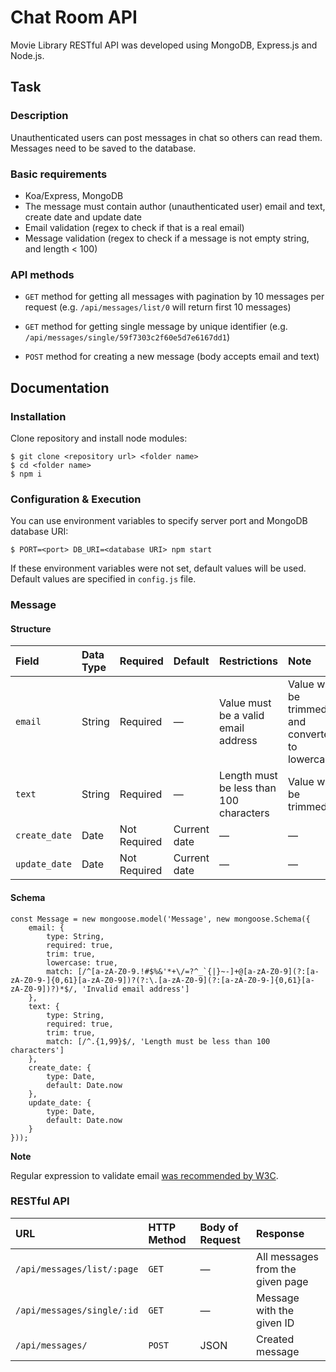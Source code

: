 # Chat Room API

Movie Library RESTful API was developed using MongoDB, Express.js and Node.js.

## Task

### Description

Unauthenticated users can post messages in chat so others can read them.
Messages need to be saved to the database.

### Basic requirements

* Koa/Express, MongoDB
* The message must contain author (unauthenticated user) email and text, create date and update date
* Email validation (regex to check if that is a real email)
* Message validation (regex to check if a message is not empty string, and length < 100)

### API methods

* `GET` method for getting all messages with pagination by 10 messages per request (e.g. `/api/messages/list/0` will return first 10 messages)

* `GET` method for getting single message by unique identifier (e.g. `/api/messages/single/59f7303c2f60e5d7e6167dd1`)

* `POST` method for creating a new message (body accepts email and text)

## Documentation

### Installation

Clone repository and install node modules:

```
$ git clone <repository url> <folder name>
$ cd <folder name>
$ npm i
```

### Configuration & Execution

You can use environment variables to specify server port and MongoDB database URI:

```
$ PORT=<port> DB_URI=<database URI> npm start
```

If these environment variables were not set, default values will be used. Default values are specified in `config.js` file.

### Message

#### Structure

Field|Data Type|Required|Default|Restrictions|Note
:-----|:-----|:-----|:-----|:-----|:-----
`email`|String|Required|—|Value must be a valid email address|Value will be trimmed and converted to lowercase
`text`|String|Required|—|Length must be less than 100 characters|Value will be trimmed
`create_date`|Date|Not Required|Current date|—|—
`update_date`|Date|Not Required|Current date|—|—

#### Schema

```
const Message = new mongoose.model('Message', new mongoose.Schema({
	email: {
		type: String,
		required: true,
		trim: true,
		lowercase: true,
		match: [/^[a-zA-Z0-9.!#$%&'*+\/=?^_`{|}~-]+@[a-zA-Z0-9](?:[a-zA-Z0-9-]{0,61}[a-zA-Z0-9])?(?:\.[a-zA-Z0-9](?:[a-zA-Z0-9-]{0,61}[a-zA-Z0-9])?)*$/, 'Invalid email address']
	},
	text: {
		type: String,
		required: true,
		trim: true,
		match: [/^.{1,99}$/, 'Length must be less than 100 characters']
	},
	create_date: {
		type: Date,
		default: Date.now
	},
	update_date: {
		type: Date,
		default: Date.now
	}
}));
```

**Note**

Regular expression to validate email [was recommended by W3C](https://www.w3.org/TR/html5/forms.html#valid-e-mail-address).

### RESTful API

URL|HTTP Method|Body of Request|Response
:-----|:-----|:-----|:-----
`/api/messages/list/:page`|`GET`|—|All messages from the given page
`/api/messages/single/:id`|`GET`|—|Message with the given ID
`/api/messages/`|`POST`|JSON|Created message
